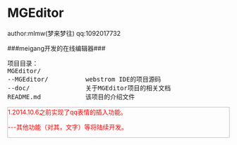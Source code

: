 MGEditor  
========

author:mlmw(梦来梦往) qq:1092017732

###meigang开发的在线编辑器###
<pre>
项目目录：
MGEditor/
--MGEditor/          webstrom IDE的项目源码
--doc/               关于MGEditor项目的相关文档
README.md            该项目的介绍文件
</pre>
<div style="color:red;border:1px solid #bdbdbd;">
1.2014.10.6之前实现了qq表情的插入功能。

---其他功能（对其，文字）等将陆续开发。
<div>
